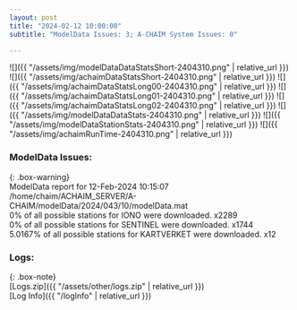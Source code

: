 ```yaml
---
layout: post
title: "2024-02-12 10:00:00"
subtitle: "ModelData Issues: 3; A-CHAIM System Issues: 0"

---
```


![]({{ "/assets/img/modelDataDataStatsShort-2404310.png" | relative_url }})
![]({{ "/assets/img/achaimDataStatsShort-2404310.png" | relative_url }})
![]({{ "/assets/img/achaimDataStatsLong00-2404310.png" | relative_url }})
![]({{ "/assets/img/achaimDataStatsLong01-2404310.png" | relative_url }})
![]({{ "/assets/img/achaimDataStatsLong02-2404310.png" | relative_url }})
![]({{ "/assets/img/modelDataDataStats-2404310.png" | relative_url }})
![]({{ "/assets/img/modelDataStationStats-2404310.png" | relative_url }})
![]({{ "/assets/img/achaimRunTime-2404310.png" | relative_url }})


### ModelData Issues:  
  
{: .box-warning}  
 ModelData report for 12-Feb-2024 10:15:07   
 /home/chaim/ACHAIM_SERVER/A-CHAIM/modelData/2024/043/10/modelData.mat   
 0% of all possible stations for IONO were downloaded. x2289   
 0% of all possible stations for SENTINEL were downloaded. x1744   
 5.0167% of all possible stations for KARTVERKET were downloaded. x12   
  


### Logs:  
  
{: .box-note}  
[Logs.zip]({{ "/assets/other/logs.zip" | relative_url }})  
[Log Info]({{ "/logInfo" | relative_url }})  
